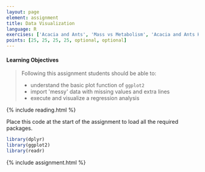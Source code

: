 ```yaml
---
layout: page
element: assignment
title: Data Visualization
language: R
exercises: ['Acacia and Ants', 'Mass vs Metabolism', 'Acacia and Ants Histograms', 'Acacia and Ants Data Manipulation', 'Adult vs Newborn Size', 'Graphing Data From Multiple Tables']
points: [25, 25, 25, 25, optional, optional]
---
```


#### Learning Objectives

> Following this assignment students should be able to:
>
> - understand the basic plot function of `ggplot2`
> - import 'messy' data with missing values and extra lines
> - execute and visualize a regression analysis

{% include reading.html %}

Place this code at the start of the assignment to load all the required packages.

```r
library(dplyr)
library(ggplot2)
library(readr)
```

{% include assignment.html %}

